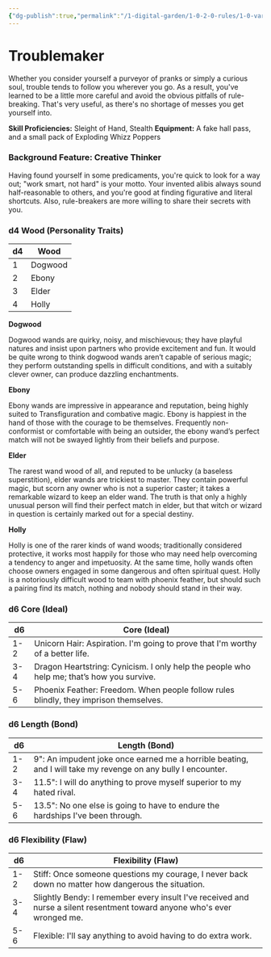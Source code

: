 ```yaml
---
{"dg-publish":true,"permalink":"/1-digital-garden/1-0-2-0-rules/1-0-variant-rules/1-06-1-10-background-troublemaker/"}
---
```


# Troublemaker

Whether you consider yourself a purveyor of pranks or simply a curious soul, trouble tends to follow you wherever you go. As a result, you've learned to be a little more careful and avoid the obvious pitfalls of rule-breaking. That's very useful, as there's no shortage of messes you get yourself into.

**Skill Proficiencies:** Sleight of Hand, Stealth
**Equipment:** A fake hall pass, and a small pack of Exploding Whizz Poppers

### Background Feature: Creative Thinker

Having found yourself in some predicaments, you're quick to look for a way out; "work smart, not hard" is your motto. Your invented alibis always sound half-reasonable to others, and you're good at finding figurative and literal shortcuts. Also, rule-breakers are more willing to share their secrets with you.

### **d4 Wood (Personality Traits)**

| d4  | Wood    |
| --- | ------- |
| 1   | Dogwood |
| 2   | Ebony   |
| 3   | Elder   |
| 4   | Holly   |
**Dogwood**

Dogwood wands are quirky, noisy, and mischievous; they have playful natures and insist upon partners who provide excitement and fun. It would be quite wrong to think dogwood wands aren’t capable of serious magic; they perform outstanding spells in difficult conditions, and with a suitably clever owner, can produce dazzling enchantments.

**Ebony**

Ebony wands are impressive in appearance and reputation, being highly suited to Transfiguration and combative magic. Ebony is happiest in the hand of those with the courage to be themselves. Frequently non-conformist or comfortable with being an outsider, the ebony wand’s perfect match will not be swayed lightly from their beliefs and purpose.

**Elder**

The rarest wand wood of all, and reputed to be unlucky (a baseless superstition), elder wands are trickiest to master. They contain powerful magic, but scorn any owner who is not a superior caster; it takes a remarkable wizard to keep an elder wand. The truth is that only a highly unusual person will find their perfect match in elder, but that witch or wizard in question is certainly marked out for a special destiny.

**Holly**

Holly is one of the rarer kinds of wand woods; traditionally considered protective, it works most happily for those who may need help overcoming a tendency to anger and impetuosity. At the same time, holly wands often choose owners engaged in some dangerous and often spiritual quest. Holly is a notoriously difficult wood to team with phoenix feather, but should such a pairing find its match, nothing and nobody should stand in their way.

### **d6 Core (Ideal)**

| d6  | Core (Ideal)                                                                |
| --- | --------------------------------------------------------------------------- |
| 1-2 | Unicorn Hair: Aspiration. I'm going to prove that I'm worthy of a better life. |
| 3-4 | Dragon Heartstring: Cynicism. I only help the people who help me; that’s how you survive. |
| 5-6 | Phoenix Feather: Freedom. When people follow rules blindly, they imprison themselves. |
### **d6 Length (Bond)**

| d6  | Length (Bond)                                                                                                    |
| --- | ---------------------------------------------------------------------------------------------------------------- |
| 1-2 | 9": An impudent joke once earned me a horrible beating, and I will take my revenge on any bully I encounter. |
| 3-4 | 11.5": I will do anything to prove myself superior to my hated rival. |
| 5-6 | 13.5": No one else is going to have to endure the hardships I've been through. |
### **d6 Flexibility (Flaw)**

| d6  | Flexibility (Flaw)                                                                  |
| --- | ----------------------------------------------------------------------------------- |
| 1-2 | Stiff: Once someone questions my courage, I never back down no matter how dangerous the situation. |
| 3-4 | Slightly Bendy: I remember every insult I've received and nurse a silent resentment toward anyone who's ever wronged me. |
| 5-6 | Flexible: I'll say anything to avoid having to do extra work. |
